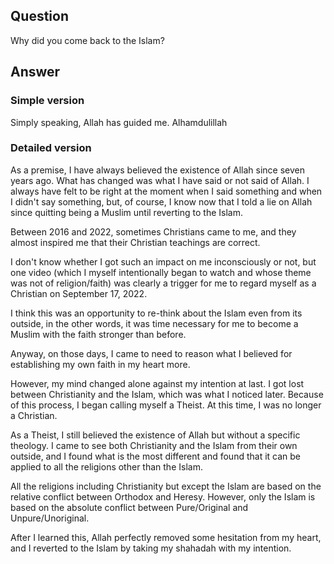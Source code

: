 <h2>Question</h2>
<p>Why did you come back to the Islam?</p>
<h2>Answer</h2>
<h3>Simple version</h3>
<p>Simply speaking, Allah has guided me. Alhamdulillah</p>
<h3>Detailed version</h3>
<p>As a premise, I have always believed the existence of Allah since seven years ago. What has changed was what I have said or not said of Allah. I always have felt to be right at the moment when I said something and when I didn't say something, but, of course, I know now that I told a lie on Allah since quitting being a Muslim until reverting to the Islam.</p>
<p>Between 2016 and 2022, sometimes Christians came to me, and they almost inspired me that their Christian teachings are correct.</p>
<p>I don't know whether I got such an impact on me inconsciously or not, but one video (which I myself intentionally began to watch and whose theme was not of religion/faith) was clearly a trigger for me to regard myself as a Christian on September 17, 2022.</p>
<p>I think this was an opportunity to re-think about the Islam even from its outside, in the other words, it was time necessary for me to become a Muslim with the faith stronger than before.</p>
<p>Anyway, on those days, I came to need to reason what I believed for establishing my own faith in my heart more.</p>
<p>However, my mind changed alone against my intention at last. I got lost between Christianity and the Islam, which was what I noticed later. Because of this process, I began calling myself a Theist. At this time, I was no longer a Christian.</p>
<p>As a Theist, I still believed the existence of Allah but without a specific theology. I came to see both Christianity and the Islam from their own outside, and I found what is the most different and found that it can be applied to all the religions other than the Islam.</p>
<p>All the religions including Christianity but except the Islam are based on the relative conflict between Orthodox and Heresy. However, only the Islam is based on the absolute conflict between Pure/Original and Unpure/Unoriginal.</p>
<p>After I learned this, Allah perfectly removed some hesitation from my heart, and I reverted to the Islam by taking my shahadah with my intention.</p>